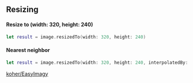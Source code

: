 ## Resizing

#### Resize to (width: 320, height: 240)

```swift
let result = image.resizedTo(width: 320, height: 240)
```

#### Nearest neighbor

```swift
let result = image.resizedTo(width: 320, height: 240, interpolatedBy: .nearestNeighbor)
```

[koher/EasyImagy](https://github.com/koher/EasyImagy)
